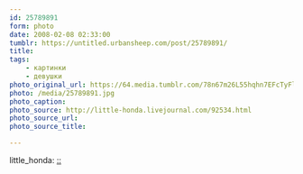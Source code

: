 ```yaml
---
id: 25789891
form: photo
date: 2008-02-08 02:33:00
tumblr: https://untitled.urbansheep.com/post/25789891/
title:
tags:
    - картинки
    - девушки
photo_original_url: https://64.media.tumblr.com/78n67m26L55hqhn7EFcTyFlQ_1280.jpg
photo: /media/25789891.jpg
photo_caption: 
photo_source: http://little-honda.livejournal.com/92534.html
photo_source_url:
photo_source_title:

---
```


<p>little_honda: <a href="http://little-honda.livejournal.com/92534.html">::</a></p>
